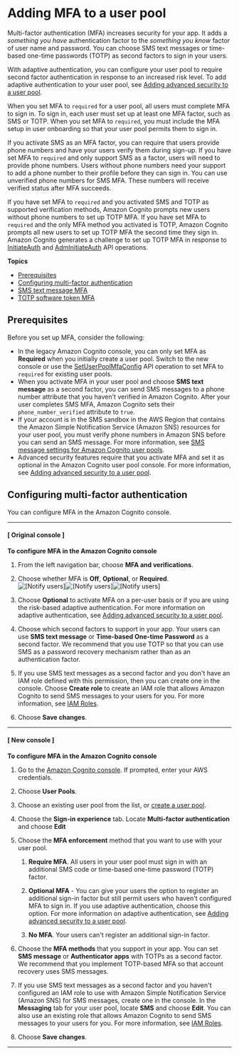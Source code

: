 # Adding MFA to a user pool<a name="user-pool-settings-mfa"></a>

Multi\-factor authentication \(MFA\) increases security for your app\. It adds a *something you have* authentication factor to the *something you know* factor of user name and password\. You can choose SMS text messages or time\-based one\-time passwords \(TOTP\) as second factors to sign in your users\.

With adaptive authentication, you can configure your user pool to require second factor authentication in response to an increased risk level\. To add adaptive authentication to your user pool, see [Adding advanced security to a user pool](cognito-user-pool-settings-advanced-security.md)\.

When you set MFA to `required` for a user pool, all users must complete MFA to sign in\. To sign in, each user must set up at least one MFA factor, such as SMS or TOTP\. When you set MFA to `required`, you must include the MFA setup in user onboarding so that your user pool permits them to sign in\.

If you activate SMS as an MFA factor, you can require that users provide phone numbers and have your users verify them during sign\-up\. If you have set MFA to `required` and only support SMS as a factor, users will need to provide phone numbers\. Users without phone numbers need your support to add a phone number to their profile before they can sign in\. You can use unverified phone numbers for SMS MFA\. These numbers will receive verified status after MFA succeeds\.

If you have set MFA to `required` and you activated SMS and TOTP as supported verification methods, Amazon Cognito prompts new users without phone numbers to set up TOTP MFA\. If you have set MFA to `required` and the only MFA method you activated is TOTP, Amazon Cognito prompts all new users to set up TOTP MFA the second time they sign in\. Amazon Cognito generates a challenge to set up TOTP MFA in response to [InitiateAuth](https://docs.aws.amazon.com/cognito-user-identity-pools/latest/APIReference/API_InitiateAuth.html) and [AdmInitiateAuth](https://docs.aws.amazon.com/cognito-user-identity-pools/latest/APIReference/API_AdminInitiateAuth.html) API operations\. 

**Topics**
+ [Prerequisites](#user-pool-settings-mfa-prerequisites)
+ [Configuring multi\-factor authentication](#user-pool-configuring-mfa)
+ [SMS text message MFA](user-pool-settings-mfa-sms-text-message.md)
+ [TOTP software token MFA](user-pool-settings-mfa-totp.md)

## Prerequisites<a name="user-pool-settings-mfa-prerequisites"></a>

Before you set up MFA, consider the following:
+ In the legacy Amazon Cognito console, you can only set MFA as **Required** when you initially create a user pool\. Switch to the new console or use the [SetUserPoolMfaConfig](https://docs.aws.amazon.com/cognito-user-identity-pools/latest/APIReference/API_SetUserPoolMfaConfig.html) API operation to set MFA to `required` for existing user pools\.
+ When you activate MFA in your user pool and choose **SMS text message** as a second factor, you can send SMS messages to a phone number attribute that you haven't verified in Amazon Cognito\. After your user completes SMS MFA, Amazon Cognito sets their `phone_number_verified` attribute to `true`\.
+ If your account is in the SMS sandbox in the AWS Region that contains the Amazon Simple Notification Service \(Amazon SNS\) resources for your user pool, you must verify phone numbers in Amazon SNS before you can send an SMS message\. For more information, see [SMS message settings for Amazon Cognito user pools](user-pool-sms-settings.md)\.
+ Advanced security features require that you activate MFA and set it as optional in the Amazon Cognito user pool console\. For more information, see [Adding advanced security to a user pool](cognito-user-pool-settings-advanced-security.md)\.

## Configuring multi\-factor authentication<a name="user-pool-configuring-mfa"></a>

You can configure MFA in the Amazon Cognito console\.

------
#### [ Original console ]

**To configure MFA in the Amazon Cognito console**

1. From the left navigation bar, choose **MFA and verifications**\.

1. Choose whether MFA is **Off**, **Optional**, or **Required**\.  
![\[Notify users\]](http://docs.aws.amazon.com/cognito/latest/developerguide/)![\[Notify users\]](http://docs.aws.amazon.com/cognito/latest/developerguide/)![\[Notify users\]](http://docs.aws.amazon.com/cognito/latest/developerguide/)

1. Choose **Optional** to activate MFA on a per\-user basis or if you are using the risk\-based adaptive authentication\. For more information on adaptive authentication, see [Adding advanced security to a user pool](cognito-user-pool-settings-advanced-security.md)\.

1. Choose which second factors to support in your app\. Your users can use **SMS text message** or **Time\-based One\-time Password** as a second factor\. We recommend that you use TOTP so that you can use SMS as a password recovery mechanism rather than as an authentication factor\.

1. If you use SMS text messages as a second factor and you don't have an IAM role defined with this permission, then you can create one in the console\. Choose **Create role** to create an IAM role that allows Amazon Cognito to send SMS messages to your users for you\. For more information, see [IAM Roles](https://docs.aws.amazon.com/IAM/latest/UserGuide/id_roles.html)\.

1. Choose **Save changes**\.

------
#### [ New console ]

**To configure MFA in the Amazon Cognito console**

1. Go to the [Amazon Cognito console](https://console.aws.amazon.com/cognito/home)\. If prompted, enter your AWS credentials\.

1. Choose **User Pools**\.

1. Choose an existing user pool from the list, or [create a user pool](https://docs.aws.amazon.com/cognito/latest/developerguide/cognito-user-pool-as-user-directory.html)\.

1. Choose the **Sign\-in experience** tab\. Locate **Multi\-factor authentication** and choose **Edit**

1. Choose the **MFA enforcement** method that you want to use with your user pool\.

   1. **Require MFA**\. All users in your user pool must sign in with an additional SMS code or time\-based one\-time password \(TOTP\) factor\.

   1. **Optional MFA** \- You can give your users the option to register an additional sign\-in factor but still permit users who haven't configured MFA to sign in\. If you use adaptive authentication, choose this option\. For more information on adaptive authentication, see [Adding advanced security to a user pool](cognito-user-pool-settings-advanced-security.md)\.

   1. **No MFA**\. Your users can't register an additional sign\-in factor\.

1. Choose the **MFA methods** that you support in your app\. You can set **SMS message** or **Authenticator apps** with TOTPs as a second factor\. We recommend that you implement TOTP\-based MFA so that account recovery uses SMS messages\.

1. If you use SMS text messages as a second factor and you haven't configured an IAM role to use with Amazon Simple Notification Service \(Amazon SNS\) for SMS messages, create one in the console\. In the **Messaging** tab for your user pool, locate **SMS** and choose **Edit**\. You can also use an existing role that allows Amazon Cognito to send SMS messages to your users for you\. For more information, see [IAM Roles](https://docs.aws.amazon.com/IAM/latest/UserGuide/id_roles.html)\.

1. Choose **Save changes**\.

------